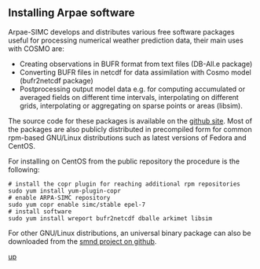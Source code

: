 ## Installing Arpae software ##

Arpae-SIMC develops and distributes various free software packages
useful for processing numerical weather prediction data, their main
uses with COSMO are:

 * Creating observations in BUFR format from text files (DB-All.e
   package)
 * Converting BUFR files in netcdf for data assimilation with Cosmo
   model (bufr2netcdf package)
 * Postprocessing output model data e.g. for computing accumulated or
   averaged fields on different time intervals, interpolating on
   different grids, interpolating or aggregating on sparse points or
   areas (libsim).

The source code for these packages is available on the [github
site](https://www.github.com/ARPA-SIMC). Most of the packages are also
publicly distributed in precompiled form for common rpm-based
GNU/Linux distributions such as latest versions of Fedora and CentOS.

For installing on CentOS from the public repository the procedure is
the following:

```
# install the copr plugin for reaching additional rpm repositories
sudo yum install yum-plugin-copr
# enable ARPA-SIMC repository
sudo yum copr enable simc/stable epel-7
# install software
sudo yum install wreport bufr2netcdf dballe arkimet libsim
```

For other GNU/Linux distributions, an universal binary package can
also be downloaded from the [smnd project on
github](https://github.com/ARPA-SIMC/smnd).

[up](README.md)

